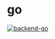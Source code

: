 # go

[![backend-go](https://github.com/ogoshikazuki/skill-sheet/actions/workflows/backend-go.yml/badge.svg)](https://github.com/ogoshikazuki/skill-sheet/actions/workflows/backend-go.yml)

